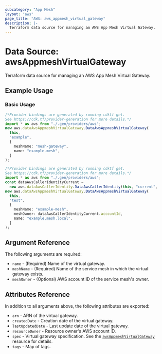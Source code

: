 ```yaml
---
subcategory: "App Mesh"
layout: "aws"
page_title: "AWS: aws_appmesh_virtual_gateway"
description: |-
  Terraform data source for managing an AWS App Mesh Virtual Gateway.
---
```


# Data Source: awsAppmeshVirtualGateway

Terraform data source for managing an AWS App Mesh Virtual Gateway.

## Example Usage

### Basic Usage

```typescript
/*Provider bindings are generated by running cdktf get.
See https://cdk.tf/provider-generation for more details.*/
import * as aws from "./.gen/providers/aws";
new aws.dataAwsAppmeshVirtualGateway.DataAwsAppmeshVirtualGateway(
  this,
  "example",
  {
    meshName: "mesh-gateway",
    name: "example-mesh",
  }
);

```

```typescript
/*Provider bindings are generated by running cdktf get.
See https://cdk.tf/provider-generation for more details.*/
import * as aws from "./.gen/providers/aws";
const dataAwsCallerIdentityCurrent =
  new aws.dataAwsCallerIdentity.DataAwsCallerIdentity(this, "current", {});
new aws.dataAwsAppmeshVirtualGateway.DataAwsAppmeshVirtualGateway(
  this,
  "test",
  {
    meshName: "example-mesh",
    meshOwner: dataAwsCallerIdentityCurrent.accountId,
    name: "example.mesh.local",
  }
);

```

## Argument Reference

The following arguments are required:

* `name` - (Required) Name of the virtual gateway.
* `meshName` - (Required) Name of the service mesh in which the virtual gateway exists.
* `meshOwner` - (Optional) AWS account ID of the service mesh's owner.

## Attributes Reference

In addition to all arguments above, the following attributes are exported:

* `arn` - ARN of the virtual gateway.
* `createdDate` - Creation date of the virtual gateway.
* `lastUpdatedDate` - Last update date of the virtual gateway.
* `resourceOwner` - Resource owner's AWS account ID.
* `spec` - Virtual gateway specification. See the [`awsAppmeshVirtualGateway`](/docs/providers/aws/r/appmesh_virtual_gateway.html#spec) resource for details.
* `tags` - Map of tags.
